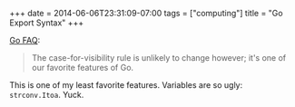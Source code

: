 +++
date = 2014-06-06T23:31:09-07:00
tags = ["computing"]
title = "Go Export Syntax"
+++

[Go FAQ](https://golang.org/doc/faq):

>The case-for-visibility rule is unlikely to change however; it's one of our favorite features of Go.

This is one of my least favorite features. Variables are so ugly: `strconv.Itoa`. Yuck.
